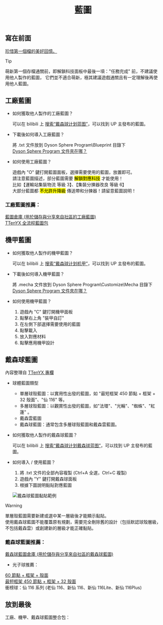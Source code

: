 ﻿---
title: 藍圖
---
## 寫在前面

[珍惜第一個檔的美好回憶。](#)

> [!tip]
> 萌新第一個存檔通關前，即解鎖科技面板中最後一項："任務完成" 前，不建議使用他人製作的藍圖，
> 它們並不適合萌新，極其建議遊戲通關且有一定理解後再使用他人藍圖。

## 工廠藍圖

- 如何獲取他人製作的工廠藍圖？

    可以在 bilibili 上 [搜索“戴森球计划蓝图”](https://search.bilibili.com/all?keyword=戴森球计划蓝图)，可以找到 UP 主發布的藍圖。

- 下載後如何導入工廠藍圖？

    將 .txt 文件放到 Dyson Sphere Program\Blueprint 目錄下  
[Dyson Sphere Program 文件夾在哪？](/knowledge-base/basic-settings#游戏外设置)

- 如何使用工廠藍圖？

    遊戲內 "O" 鍵打開藍圖面板，選擇需要使用的藍圖，放置即可。  
請注意藍圖描述，部分藍圖需要 <mark>解鎖對應科技</mark> 才能使用！  
比如【運輸站集裝物流 等級 3】、【集裝分揀器改良 等級 6】  
大部分藍圖都 <mark>不允許升降級</mark> 傳送帶和分揀器！請留意藍圖說明！

### 工廠藍圖推薦：
[藍圖倉庫 (用於儲存與分享來自社區的工廠藍圖)](https://github.com/DSPBluePrints/FactoryBluePrints)  
[TTenYX 全流程藍圖包](https://www.bilibili.com/video/BV1hM4m1k79J/)

## 機甲藍圖

- 如何獲取他人製作的機甲藍圖？

    可以在 bilibili 上 [搜索“戴森球计划机甲”](https://search.bilibili.com/all?keyword=戴森球计划机甲)，可以找到 UP 主發布的藍圖。

- 下載後如何導入機甲藍圖？

    將 .mecha 文件放到 Dyson Sphere Program\Customize\Mecha 目錄下  
[Dyson Sphere Program 文件夾在哪？](/knowledge-base/basic-settings#游戏外设置)

- 如何使用機甲藍圖？
    1. 遊戲內 "C" 鍵打開機甲面板
    2. 點擊右上角 "裝甲自訂"
    3. 在左側下部選擇需要使用的藍圖
    4. 點擊載入
    5. 放入對應材料
    6. 點擊應用機甲設計

## 戴森球藍圖

內容整理自 [TTenYX 專欄](https://www.bilibili.com/opus/843421333748449377)

- 球體藍圖類型
  - 單層球殼藍圖：以實用性出發的藍圖，如 "最短框架 450 節點 + 框架 + 32 殼面"、"仙 116" 等。
  - 多層球殼藍圖：以觀賞性出發的藍圖，如"法環"、"光輪"、"蜘蛛"、"紅蓮" 。
  - 戴森雲藍圖
  - 戴森球藍圖：通常包含多層球殼藍圖和戴森雲藍圖。

- 如何獲取他人製作的戴森球藍圖？

    可以在 bilibili 上 [搜索“戴森球计划戴森球蓝图”](https://search.bilibili.com/all?keyword=戴森球计划戴森球蓝图)，可以找到 UP 主發布的藍圖。

- 如何導入 / 使用藍圖？ 
    1. 將 .txt 文件的全部內容複製 (Ctrl+A 全選，Ctrl+C 複製)
    2. 遊戲內 "Y" 鍵打開戴森球面板
    3. 根據下圖說明黏貼對應藍圖

    ![戴森球藍圖黏貼範例](/assets/image/戴森球蓝图粘贴示例.webp)

> [!warning]
> 單層殼藍圖需要新建或選中某一層級後才能顯示黏貼。<br>使用戴森球藍圖不能覆蓋原有規劃，需要完全刪除舊的設計（包括默認球殼層級，不包括戴森雲）或創建新的層級才能正確黏貼。

### 戴森球藍圖推薦：
[戴森球藍圖倉庫 (用於儲存與分享來自社區的戴森球藍圖)](https://github.com/DSPBluePrints/DysonSphereBluePrints)

- 光子球推薦：

[ 60 節點 + 框架 + 殼面](https://github.com/DSPBluePrints/DysonSphereBluePrints/blob/main/%E5%AE%9E%E7%94%A8%E5%90%91%E6%88%B4%E6%A3%AE%E7%90%83%20Practical%20Dyson%20Sphere/(%E7%9B%AE%E5%89%8D%E6%9C%80%E7%A8%80)%E6%9C%80%E7%9F%AD%E6%A1%86%E6%9E%B6%E6%88%B4%E6%A3%AE%E7%90%83%20(Currently%20the%20rarest)%20shortest%20frame%20Dyson%20ball/60%E8%8A%82%E7%82%B9%2B%E6%A1%86%E6%9E%B6%2B%E5%A3%B3%E9%9D%A2%2060%20nodes%20%2B%20frame%20%2B%20shell.txt)  
[最短框架 450 節點 + 框架 + 32 殼面](https://github.com/DSPBluePrints/DysonSphereBluePrints/tree/main/%E5%AE%9E%E7%94%A8%E5%90%91%E6%88%B4%E6%A3%AE%E7%90%83%20Practical%20Dyson%20Sphere/(%E7%9B%AE%E5%89%8D%E6%9C%80%E7%A8%80)%E6%9C%80%E7%9F%AD%E6%A1%86%E6%9E%B6%E6%88%B4%E6%A3%AE%E7%90%83%20(Currently%20the%20rarest)%20shortest%20frame%20Dyson%20ball)  
衝榜球：仙 116 系列 (老仙 116、新仙 116、新仙 116Lite、新仙 116Plus)

## 放到最後
工廠、機甲、戴森球藍圖整合包：
